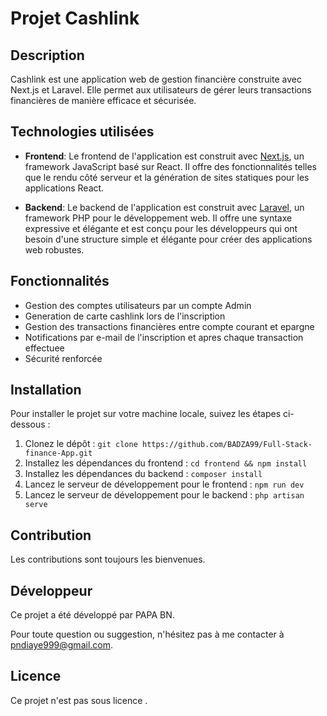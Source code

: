 # Projet Cashlink

## Description

Cashlink est une application web de gestion financière construite avec Next.js et Laravel. Elle permet aux utilisateurs de gérer leurs transactions financières de manière efficace et sécurisée.

## Technologies utilisées

- **Frontend**: Le frontend de l'application est construit avec [Next.js](https://nextjs.org/), un framework JavaScript basé sur React. Il offre des fonctionnalités telles que le rendu côté serveur et la génération de sites statiques pour les applications React.

- **Backend**: Le backend de l'application est construit avec [Laravel](https://laravel.com/), un framework PHP pour le développement web. Il offre une syntaxe expressive et élégante et est conçu pour les développeurs qui ont besoin d'une structure simple et élégante pour créer des applications web robustes.

## Fonctionnalités

- Gestion des comptes utilisateurs par un compte Admin
- Generation de carte cashlink lors de l'inscription
- Gestion des transactions financières entre compte courant et epargne
- Notifications par e-mail de l'inscription et apres chaque transaction effectuee
- Sécurité renforcée

## Installation

Pour installer le projet sur votre machine locale, suivez les étapes ci-dessous :

1. Clonez le dépôt : `git clone https://github.com/BADZA99/Full-Stack-finance-App.git`
2. Installez les dépendances du frontend : `cd frontend && npm install`
3. Installez les dépendances du backend : `composer install`
4. Lancez le serveur de développement pour le frontend : `npm run dev`
5. Lancez le serveur de développement pour le backend : `php artisan serve`

## Contribution

Les contributions sont toujours les bienvenues.


## Développeur

Ce projet a été développé par PAPA BN.

Pour toute question ou suggestion, n'hésitez pas à me contacter à [pndiaye999@gmail.com](mailto:votre.email@example.com).

## Licence

Ce projet n'est pas sous licence .



